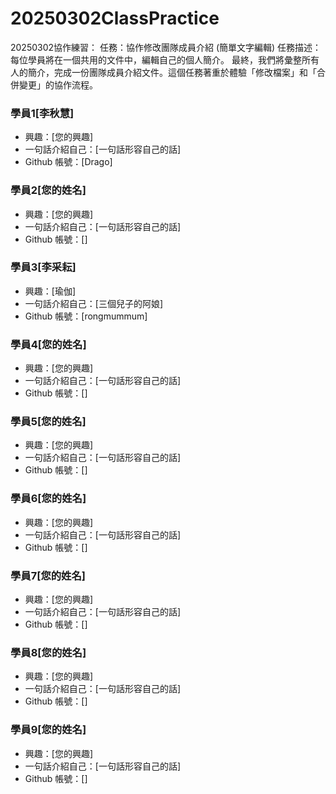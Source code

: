 # 20250302ClassPractice
20250302協作練習：
任務：協作修改團隊成員介紹 (簡單文字編輯)
任務描述： 每位學員將在一個共用的文件中，編輯自己的個人簡介。
最終，我們將彙整所有人的簡介，完成一份團隊成員介紹文件。這個任務著重於體驗「修改檔案」和「合併變更」的協作流程。

### 學員1[李秋慧]

*   興趣：[您的興趣]
*   一句話介紹自己：[一句話形容自己的話]
*   Github 帳號：[Drago]

### 學員2[您的姓名]

*   興趣：[您的興趣]
*   一句話介紹自己：[一句話形容自己的話]
*   Github 帳號：[]

### 學員3[李采耘]

*   興趣：[瑜伽]
*   一句話介紹自己：[三個兒子的阿娘]
*   Github 帳號：[rongmummum]

### 學員4[您的姓名]

*   興趣：[您的興趣]
*   一句話介紹自己：[一句話形容自己的話]
*   Github 帳號：[]

### 學員5[您的姓名]

*   興趣：[您的興趣]
*   一句話介紹自己：[一句話形容自己的話]
*   Github 帳號：[]

### 學員6[您的姓名]

*   興趣：[您的興趣]
*   一句話介紹自己：[一句話形容自己的話]
*   Github 帳號：[]

### 學員7[您的姓名]

*   興趣：[您的興趣]
*   一句話介紹自己：[一句話形容自己的話]
*   Github 帳號：[]

### 學員8[您的姓名]

*   興趣：[您的興趣]
*   一句話介紹自己：[一句話形容自己的話]
*   Github 帳號：[]

### 學員9[您的姓名]

*   興趣：[您的興趣]
*   一句話介紹自己：[一句話形容自己的話]
*   Github 帳號：[]


